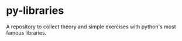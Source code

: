 # py-libraries
A repository to collect theory and simple exercises with python's most famous libraries.
